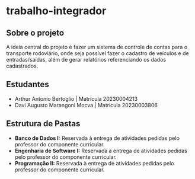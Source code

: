 # trabalho-integrador

## Sobre o projeto

A ideia central do projeto é fazer um sistema de controle de contas para o transporte rodoviário, onde seja possível fazer o cadastro de veículos e de entradas/saídas, além de gerar relatórios referenciando os dados cadastrados.

## Estudantes

- Arthur Antonio Bertoglio     | Matricula 20230004213 
- Davi Augusto Marangoni Mocva | Matricula 20230003806  

## Estrutura de Pastas

- **Banco de Dados I:** Reservada à entrega de atividades pedidas pelo professor do componente curricular.
- **Engenharia de Software I:** Reservada à entrega de atividades pedidas pelo professor do componente curricular.
- **Programação II:** Reservada à entrega de atividades pedidas pelo professor do componente curricular.
